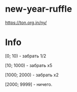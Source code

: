 # new-year-ruffle
https://ton.org.in/ny/

# Info
[0; 10) - забрать 1/2

[10; 1000) - забрать х5

[1000; 2000) - забрать х2

[2000; 9999] - ничего.
